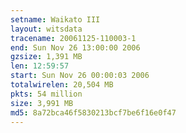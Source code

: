 ```yaml
---
setname: Waikato III
layout: witsdata
tracename: 20061125-110003-1
end: Sun Nov 26 13:00:00 2006
gzsize: 1,391 MB
len: 12:59:57
start: Sun Nov 26 00:00:03 2006
totalwirelen: 20,504 MB
pkts: 54 million
size: 3,991 MB
md5: 8a72bca46f5830213bcf7be6f16e0f47
---
```

